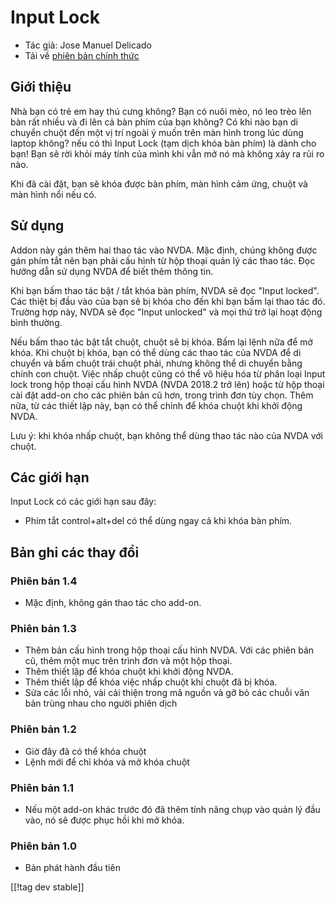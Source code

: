 # Input Lock #

* Tác giả: Jose Manuel Delicado
* Tải về [phiên bản chính thức][1]

## Giới thiệu

Nhà bạn có trẻ em hay thú cưng không? Bạn có nuôi mèo, nó  leo trèo lên bàn
rất nhiều và đi lên cả bàn phím của bạn không? Có khi nào bạn di chuyển
chuột đến một vị trí ngoài ý muốn trên màn hình trong lúc dùng laptop không?
nếu có thì Input Lock (tạm dịch khóa bàn phím) là dành cho bạn! Bạn sẽ rời
khỏi máy tính của mình khi vẫn mở nó mà không xảy ra rủi ro nào.

Khi đã cài đặt, bạn sẽ khóa được bàn phím, màn hình cảm ứng, chuột và màn
hình nổi nếu có.

## Sử dụng

Addon này gán thêm hai thao tác vào NVDA. Mặc định, chúng không được gán
phím tắt nên bạn phải cấu hình từ hộp thoại quản lý các thao tác. Đọc hướng
dẫn sử dụng NVDA để biết thêm thông tin.

Khi bạn bấm thao tác bật / tắt khóa bàn phím, NVDA sẽ đọc "Input
locked". Các thiệt bị đầu vào của bạn sẽ bị khóa cho đến khi bạn bấm lại
thao tác đó. Trường hợp này, NVDA sẽ đọc "Input unlocked" và mọi thứ trở lại
hoạt động bình thường.

Nếu bấm thao tác bật tắt chuột, chuột sẽ bị khóa. Bấm lại lệnh nữa để mở
khóa. Khi chuột bị khóa, bạn có thể dùng các thao tác của NVDA để di chuyển
và bấm chuột trái chuột phải, nhưng không thể di chuyển bằng chính con
chuột. Việc nhấp chuột cũng có thể vô hiệu hóa từ phân loại Input lock trong
hộp thoại cấu hình NVDA (NVDA 2018.2 trở lên) hoặc từ hộp thoại cài đặt
add-on cho các phiên bản cũ hơn, trong trình đơn tùy chọn. Thêm nữa, từ các
thiết lập này, bạn có thể chỉnh để khóa chuột khi khởi động NVDA.

Lưu ý: khi khóa nhấp chuột, bạn không thể dùng thao tác nào của NVDA với
chuột.

## Các giới hạn

Input Lock có các giới hạn sau đây:

* Phím tắt control+alt+del có thể dùng ngay cả khi khóa bàn phím.

## Bản ghi các thay đổi

### Phiên bản 1.4

* Mặc định, không gán thao tác cho add-on.

### Phiên bản 1.3

* Thêm bản cấu hình trong hộp thoại cấu hình NVDA. Với các phiên bản cũ,
  thêm một mục trên trình đơn và một hộp thoại.
* Thêm thiết lập để khóa chuột khi khởi động NVDA.
* Thêm thiết lập để khóa việc nhấp chuột khi chuột đã bị khóa.
* Sửa các lỗi nhỏ, vài cải thiện trong mã nguồn và gỡ bỏ các chuỗi văn bản
  trùng nhau cho người phiên dịch

### Phiên bản 1.2

* Giờ đây đã có thể khóa chuột
* Lệnh mới để chỉ khóa và mở khóa chuột

### Phiên bản 1.1

* Nếu một add-on khác trước đó đã thêm tính năng chụp vào quản lý đầu vào,
  nó sẽ được phục hồi khi mở khóa.

### Phiên bản 1.0

* Bản phát hành đầu tiên

[[!tag dev stable]]

[1]: https://addons.nvda-project.org/files/get.php?file=inputlock
